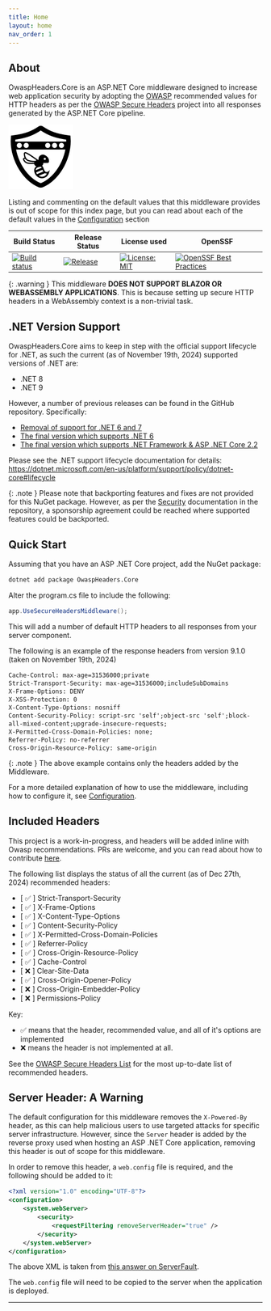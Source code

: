 ```yaml
---
title: Home
layout: home
nav_order: 1
---
```


## About

OwaspHeaders.Core is an ASP.NET Core middleware designed to increase web application security by adopting the [OWASP] recommended values for HTTP headers as per the [OWASP Secure Headers] project into all responses generated by the ASP.NET Core pipeline.

![](./assets/images/icon.png)

Listing and commenting on the default values that this middleware provides is out of scope for this index page, but you can read about each of the default values in the [Configuration] section

| Build Status                                                                                                                                                                          | Release Status                                                                                                                                                                     | License used                                                                                                | OpenSSF                                                                                                                     |
|---------------------------------------------------------------------------------------------------------------------------------------------------------------------------------------|------------------------------------------------------------------------------------------------------------------------------------------------------------------------------------|-------------------------------------------------------------------------------------------------------------|-----------------------------------------------------------------------------------------------------------------------------|
| [![Build status](https://github.com/GaProgMan/OwaspHeaders.Core/actions/workflows/dotnet.yml/badge.svg)](https://github.com/GaProgMan/OwaspHeaders.Core/actions/workflows/dotnet.yml) | [![Release](https://github.com/GaProgMan/OwaspHeaders.Core/actions/workflows/release.yml/badge.svg)](https://github.com/GaProgMan/OwaspHeaders.Core/actions/workflows/release.yml) | [![License: MIT](https://img.shields.io/badge/License-MIT-yellow.svg)](https://opensource.org/licenses/MIT) | [![OpenSSF Best Practices](https://www.bestpractices.dev/projects/9723/badge)](https://www.bestpractices.dev/projects/9723) |

{: .warning }
This middleware **DOES NOT SUPPORT BLAZOR OR WEBASSEMBLY APPLICATIONS**. This is because setting up secure HTTP headers in a WebAssembly context is a non-trivial task.

## .NET Version Support

OwaspHeaders.Core aims to keep in step with the official support lifecycle for .NET, as such the current (as of November 19th, 2024) supported versions of .NET are:

- .NET 8
- .NET 9

However, a number of previous releases can be found in the GitHub repository. Specifically:

- [Removal of support for .NET 6 and 7](https://github.com/GaProgMan/OwaspHeaders.Core/releases/tag/v9.0.0)
- [The final version which supports .NET 6](https://github.com/GaProgMan/OwaspHeaders.Core/releases/tag/v8.1.3)
- [The final version which supports .NET Framework & ASP .NET Core 2.2](https://github.com/GaProgMan/OwaspHeaders.Core/releases/tag/framework)

Please see the .NET support lifecycle documentation for details: https://dotnet.microsoft.com/en-us/platform/support/policy/dotnet-core#lifecycle

{: .note }
Please note that backporting features and fixes are not provided for this NuGet package. However, as per the [Security](https://github.com/GaProgMan/OwaspHeaders.Core/blob/main/SECURITY.md) documentation in the repository, a sponsorship agreement could be reached where supported features could be backported. 

## Quick Start

Assuming that you have an ASP .NET Core project, add the NuGet package:

```bash
dotnet add package OwaspHeaders.Core
```

Alter the program.cs file to include the following:

```csharp
app.UseSecureHeadersMiddleware();
```

This will add a number of default HTTP headers to all responses from your server component.

The following is an example of the response headers from version 9.1.0 (taken on November 19th, 2024)

```plaintext
Cache-Control: max-age=31536000;private
Strict-Transport-Security: max-age=31536000;includeSubDomains
X-Frame-Options: DENY
X-XSS-Protection: 0
X-Content-Type-Options: nosniff
Content-Security-Policy: script-src 'self';object-src 'self';block-all-mixed-content;upgrade-insecure-requests;
X-Permitted-Cross-Domain-Policies: none;
Referrer-Policy: no-referrer
Cross-Origin-Resource-Policy: same-origin
```

{: .note }
The above example contains only the headers added by the Middleware.

For a more detailed explanation of how to use the middleware, including how to configure it, see [Configuration](./configuration).

## Included Headers

This project is a work-in-progress, and headers will be added inline with Owasp recommendations. PRs are welcome, and you can read about how to contribute [here](./Contributing).

The following list displays the status of all the current (as of Dec 27th, 2024) recommended headers:

- [ ✅ ] Strict-Transport-Security 
- [ ✅ ] X-Frame-Options
- [ ✅ ] X-Content-Type-Options
- [ ✅ ] Content-Security-Policy
- [ ✅ ] X-Permitted-Cross-Domain-Policies 
- [ ✅ ] Referrer-Policy
- [ ✅ ] Cross-Origin-Resource-Policy 
- [ ✅ ] Cache-Control
- [ ❌ ] Clear-Site-Data
- [ ✅ ] Cross-Origin-Opener-Policy
- [ ❌ ] Cross-Origin-Embedder-Policy
- [ ❌ ] Permissions-Policy

Key:

 - ✅ means that the header, recommended value, and all of it's options are implemented
 - ❌ means the header is not implemented at all.

See the [OWASP Secure Headers List] for the most up-to-date list of recommended headers.

## Server Header: A Warning

The default configuration for this middleware removes the `X-Powered-By` header, as this can help malicious users to use targeted attacks for specific server infrastructure. However, since the `Server` header is added by the reverse proxy used when hosting an ASP .NET Core application, removing this header is out of scope for this middleware.

In order to remove this header, a `web.config` file is required, and the following should be added to it:

```xml
<?xml version="1.0" encoding="UTF-8"?>
<configuration>
    <system.webServer>
        <security>
            <requestFiltering removeServerHeader="true" />
        </security>
    </system.webServer>
</configuration>
```

The above XML is taken from [this answer on ServerFault].

The `web.config` file will need to be copied to the server when the application is deployed.

----

[OWASP]: https://www.owasp.org/index.php/Main_Page
[OWASP Secure Headers]: https://www.owasp.org/index.php/OWASP_Secure_Headers_Project
[Configuration]: https://gaprogman.github.io/OwaspHeaders.Core/configuration/
[this answer on ServerFault]: https://serverfault.com/a/1020784
[OWASP Secure Headers List]: https://owasp.org/www-project-secure-headers/#div-headers
